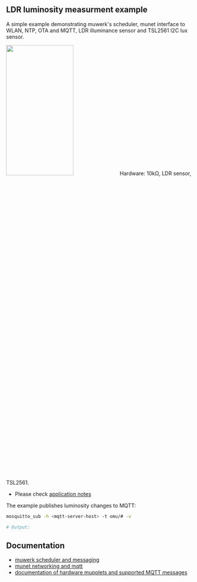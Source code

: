 ## LDR luminosity measurment example 

A simple example demonstrating muwerk's scheduler, munet interface to WLAN, NTP, OTA and MQTT, LDR illuminance sensor and TSL2561 I2C lux sensor. 

<img src="https://github.com/muwerk/mupplets/blob/master/Resources/light.png" width="60%" height="30%">
Hardware: 10kΩ, LDR sensor, TSL2561.

* Please check [application notes](https://github.com/muwerk/mupplets#ldrh)

The example publishes luminosity changes to MQTT:

```bash
mosquitto_sub -h <mqtt-server-host> -t omu/# -v

# Output:
```

## Documentation

* [muwerk scheduler and messaging](https://github.com/muwerk/muwerk)
* [munet networking and mqtt](https://github.com/muwerk/munet)
* [documentation of hardware mupplets and supported MQTT messages](https://github.com/muwerk/mupplets)
